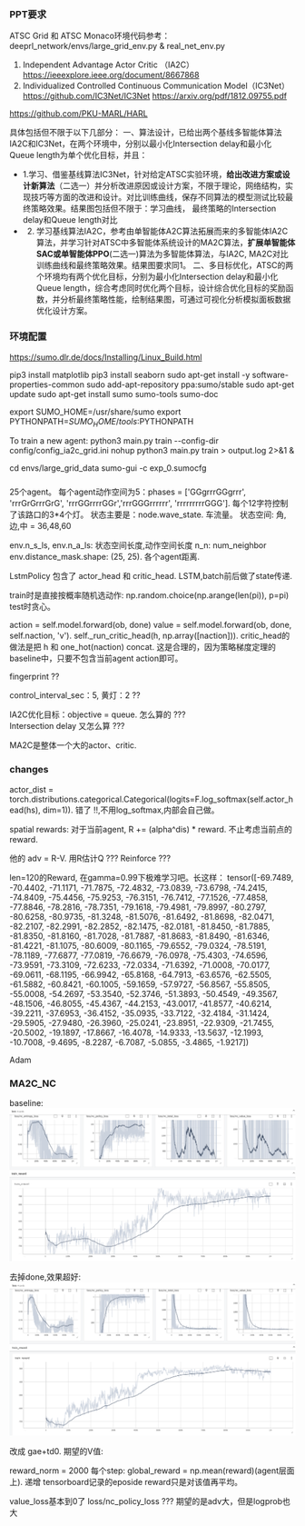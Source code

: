 ### PPT要求
ATSC Grid 和 ATSC Monaco环境代码参考：deeprl_network/envs/large_grid_env.py & real_net_env.py

1. Independent Advantage Actor Critic （IA2C）
https://ieeexplore.ieee.org/document/8667868
2. Individualized Controlled Continuous Communication Model（IC3Net）
https://github.com/IC3Net/IC3Net
https://arxiv.org/pdf/1812.09755.pdf

https://github.com/PKU-MARL/HARL

具体包括但不限于以下几部分：
一、算法设计，已给出两个基线多智能体算法IA2C和IC3Net，在两个环境中，分别以最小化Intersection delay和最小化Queue length为单个优化目标，并且：
- 1.学习、借鉴基线算法IC3Net，针对给定ATSC实验环境，**给出改进方案或设计新算法**（二选一）并分析改进原因或设计方案，不限于理论，网络结构，实现技巧等方面的改进和设计。对比训练曲线，保存不同算法的模型测试比较最终策略效果。结果图包括但不限于：学习曲线， 最终策略的Intersection delay和Queue length对比
- 2. 学习基线算法IA2C，参考由单智能体A2C算法拓展而来的多智能体IA2C算法，并学习针对ATSC中多智能体系统设计的MA2C算法，**扩展单智能体SAC或单智能体PPO**(二选一)算法为多智能体算法，与IA2C, MA2C对比训练曲线和最终策略效果。结果图要求同1。
二、多目标优化，ATSC的两个环境均有两个优化目标，分别为最小化Intersection delay和最小化Queue length，综合考虑同时优化两个目标，设计综合优化目标的奖励函数，并分析最终策略性能，绘制结果图，可通过可视化分析模拟面板数据优化设计方案。


### 环境配置
https://sumo.dlr.de/docs/Installing/Linux_Build.html 

pip3 install matplotlib
pip3 install seaborn
sudo apt-get install -y software-properties-common
sudo add-apt-repository ppa:sumo/stable
sudo apt-get update
sudo apt-get install sumo sumo-tools sumo-doc

export SUMO_HOME=/usr/share/sumo
export PYTHONPATH=$SUMO_HOME/tools:$PYTHONPATH

To train a new agent:
python3 main.py train 
--config-dir config/config_ia2c_grid.ini 
nohup python3 main.py train > output.log 2>&1 &

cd envs/large_grid_data
sumo-gui -c exp_0.sumocfg

### 
25个agent。
每个agent动作空间为5：phases = ['GGgrrrGGgrrr', 'rrrGrGrrrGrG', 'rrrGGrrrrGGr','rrrGGGrrrrrr', 'rrrrrrrrrGGG']. 每个12字符控制了该路口的3*4个灯。
状态主要是：node.wave_state. 车流量。
状态空间: 角,边,中 = 36,48,60

env.n_s_ls, env.n_a_ls: 状态空间长度,动作空间长度 
n_n: num_neighbor
env.distance_mask.shape: (25, 25). 各个agent距离.

LstmPolicy 包含了 actor_head 和 critic_head. 
LSTM,batch前后做了state传递. 

train时是直接按概率随机选动作: np.random.choice(np.arange(len(pi)), p=pi)
test时贪心。

action = self.model.forward(ob, done)
value = self.model.forward(ob, done, self.naction, 'v'). 
self._run_critic_head(h, np.array([naction])). critic_head的做法是把 h 和 one_hot(naction) concat. 这是合理的，因为策略梯度定理的baseline中，只要不包含当前agent action即可。

fingerprint ??

control_interval_sec：5, 黄灯：2 ??

IA2C优化目标：objective = queue. 怎么算的 ???  
Intersection delay 又怎么算 ???


MA2C是整体一个大的actor、critic. 


### changes
actor_dist = torch.distributions.categorical.Categorical(logits=F.log_softmax(self.actor_head(hs), dim=1)). 错了 !!,不用log_softmax,内部会自己做。

spatial rewards: 对于当前agent, R += (alpha^dis) * reward. 不止考虑当前点的reward.

他的 adv = R-V. 用R估计Q ??? Reinforce ???

len=120的Reward, 在gamma=0.99下极难学习吧。长这样：
tensor([-69.7489, -70.4402, -71.1171, -71.7875, -72.4832, -73.0839, -73.6798,
        -74.2415, -74.8409, -75.4456, -75.9253, -76.3151, -76.7412, -77.1526,
        -77.4858, -77.8846, -78.2816, -78.7351, -79.1618, -79.4981, -79.8997,
        -80.2797, -80.6258, -80.9735, -81.3248, -81.5076, -81.6492, -81.8698,
        -82.0471, -82.2107, -82.2991, -82.2852, -82.1475, -82.0181, -81.8450,
        -81.7885, -81.8350, -81.8160, -81.7028, -81.7887, -81.8683, -81.8490,
        -81.6346, -81.4221, -81.1075, -80.6009, -80.1165, -79.6552, -79.0324,
        -78.5191, -78.1189, -77.6877, -77.0819, -76.6679, -76.0978, -75.4303,
        -74.6596, -73.9591, -73.3109, -72.6233, -72.0334, -71.6392, -71.0008,
        -70.0177, -69.0611, -68.1195, -66.9942, -65.8168, -64.7913, -63.6576,
        -62.5505, -61.5882, -60.8421, -60.1005, -59.1659, -57.9727, -56.8567,
        -55.8505, -55.0008, -54.2697, -53.3540, -52.3746, -51.3893, -50.4549,
        -49.3567, -48.1506, -46.8055, -45.4367, -44.2153, -43.0017, -41.8577,
        -40.6214, -39.2211, -37.6953, -36.4152, -35.0935, -33.7122, -32.4184,
        -31.1424, -29.5905, -27.9480, -26.3960, -25.0241, -23.8951, -22.9309,
        -21.7455, -20.5002, -19.1897, -17.8667, -16.4078, -14.9333, -13.5637,
        -12.1993, -10.7008,  -9.4695,  -8.2287,  -6.7087,  -5.0855,  -3.4865,
         -1.9217])

Adam

### MA2C_NC
baseline:
![alt text](image.png)

去掉done,效果超好:
![alt text](image-1.png)


改成 gae+td0. 
期望的V值:

reward_norm = 2000
每个step: global_reward = np.mean(reward)(agent层面上). 递增
tensorboard记录的eposide reward只是对该值再平均。

value_loss基本到0了
loss/nc_policy_loss ??? 
期望的是adv大，但是logprob也大